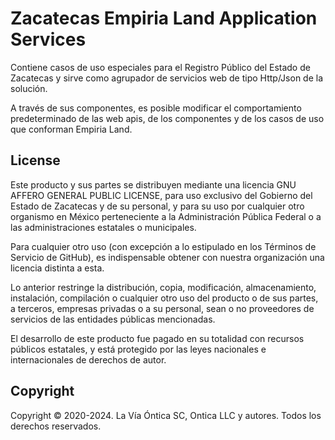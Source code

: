 ﻿# Zacatecas Empiria Land Application Services

Contiene casos de uso especiales para el Registro Público del Estado de Zacatecas
y sirve como agrupador de servicios web de tipo Http/Json de la solución.

A través de sus componentes, es posible modificar el comportamiento predeterminado
de las web apis, de los componentes y de los casos de uso que conforman Empiria Land.

## License

Este producto y sus partes se distribuyen mediante una licencia GNU AFFERO
GENERAL PUBLIC LICENSE, para uso exclusivo del Gobierno del Estado de
Zacatecas y de su personal, y para su uso por cualquier otro organismo en
México perteneciente  a la Administración Pública Federal o a las
administraciones estatales o municipales.

Para cualquier otro uso (con excepción  a lo estipulado en los Términos de
Servicio de GitHub), es indispensable obtener con nuestra organización una
licencia distinta a esta.

Lo anterior restringe la distribución, copia, modificación, almacenamiento,
instalación, compilación o cualquier otro uso del producto o de sus partes,
a terceros, empresas privadas o a su personal, sean o no proveedores de
servicios de las entidades públicas mencionadas.

El desarrollo de este producto fue pagado en su totalidad con recursos
públicos estatales, y está protegido por las leyes nacionales e internacionales
de derechos de autor.

## Copyright

Copyright © 2020-2024. La Vía Óntica SC, Ontica LLC y autores.
Todos los derechos reservados.
